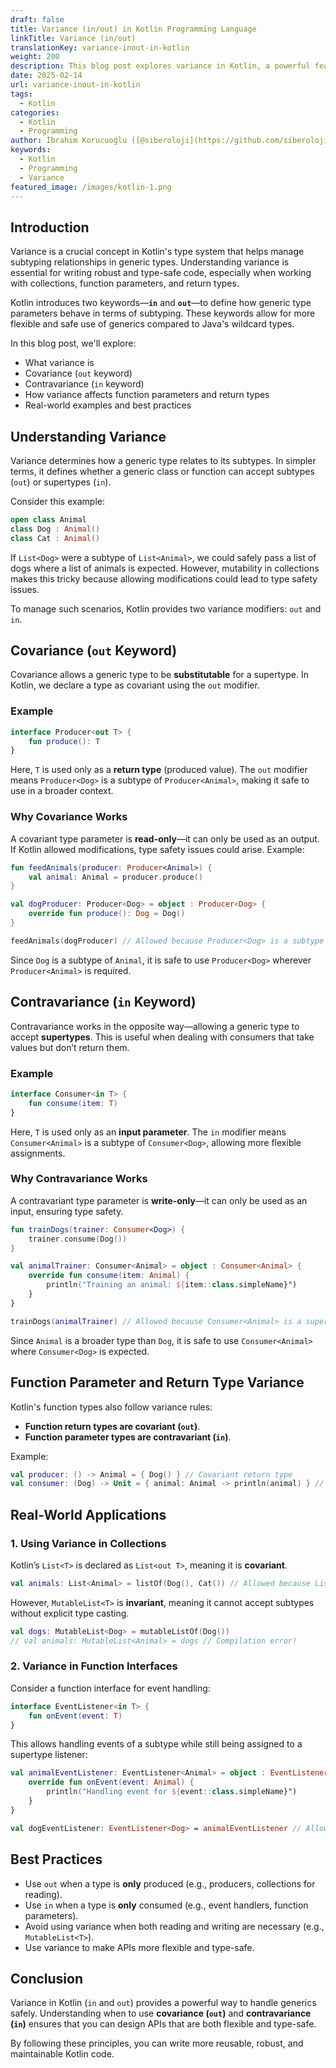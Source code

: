 ```yaml
---
draft: false
title: Variance (in/out) in Kotlin Programming Language
linkTitle: Variance (in/out)
translationKey: variance-inout-in-kotlin
weight: 200
description: This blog post explores variance in Kotlin, a powerful feature that allows developers to handle subtyping relationships in generic types.
date: 2025-02-14
url: variance-inout-in-kotlin
tags:
  - Kotlin
categories:
  - Kotlin
  - Programming
author: İbrahim Korucuoğlu ([@siberoloji](https://github.com/siberoloji))
keywords:
  - Kotlin
  - Programming
  - Variance
featured_image: /images/kotlin-1.png
---
```

## Introduction

Variance is a crucial concept in Kotlin's type system that helps manage subtyping relationships in generic types. Understanding variance is essential for writing robust and type-safe code, especially when working with collections, function parameters, and return types.

Kotlin introduces two keywords—**`in`** and **`out`**—to define how generic type parameters behave in terms of subtyping. These keywords allow for more flexible and safe use of generics compared to Java's wildcard types.

In this blog post, we'll explore:

- What variance is
- Covariance (`out` keyword)
- Contravariance (`in` keyword)
- How variance affects function parameters and return types
- Real-world examples and best practices

## Understanding Variance

Variance determines how a generic type relates to its subtypes. In simpler terms, it defines whether a generic class or function can accept subtypes (`out`) or supertypes (`in`).

Consider this example:

```kotlin
open class Animal
class Dog : Animal()
class Cat : Animal()
```

If `List<Dog>` were a subtype of `List<Animal>`, we could safely pass a list of dogs where a list of animals is expected. However, mutability in collections makes this tricky because allowing modifications could lead to type safety issues.

To manage such scenarios, Kotlin provides two variance modifiers: `out` and `in`.

## Covariance (`out` Keyword)

Covariance allows a generic type to be **substitutable** for a supertype. In Kotlin, we declare a type as covariant using the `out` modifier.

### Example

```kotlin
interface Producer<out T> {
    fun produce(): T
}
```

Here, `T` is used only as a **return type** (produced value). The `out` modifier means `Producer<Dog>` is a subtype of `Producer<Animal>`, making it safe to use in a broader context.

### Why Covariance Works

A covariant type parameter is **read-only**—it can only be used as an output. If Kotlin allowed modifications, type safety issues could arise. Example:

```kotlin
fun feedAnimals(producer: Producer<Animal>) {
    val animal: Animal = producer.produce()
}

val dogProducer: Producer<Dog> = object : Producer<Dog> {
    override fun produce(): Dog = Dog()
}

feedAnimals(dogProducer) // Allowed because Producer<Dog> is a subtype of Producer<Animal>
```

Since `Dog` is a subtype of `Animal`, it is safe to use `Producer<Dog>` wherever `Producer<Animal>` is required.

## Contravariance (`in` Keyword)

Contravariance works in the opposite way—allowing a generic type to accept **supertypes**. This is useful when dealing with consumers that take values but don’t return them.

### Example

```kotlin
interface Consumer<in T> {
    fun consume(item: T)
}
```

Here, `T` is used only as an **input parameter**. The `in` modifier means `Consumer<Animal>` is a subtype of `Consumer<Dog>`, allowing more flexible assignments.

### Why Contravariance Works

A contravariant type parameter is **write-only**—it can only be used as an input, ensuring type safety.

```kotlin
fun trainDogs(trainer: Consumer<Dog>) {
    trainer.consume(Dog())
}

val animalTrainer: Consumer<Animal> = object : Consumer<Animal> {
    override fun consume(item: Animal) {
        println("Training an animal: ${item::class.simpleName}")
    }
}

trainDogs(animalTrainer) // Allowed because Consumer<Animal> is a supertype of Consumer<Dog>
```

Since `Animal` is a broader type than `Dog`, it is safe to use `Consumer<Animal>` where `Consumer<Dog>` is expected.

## Function Parameter and Return Type Variance

Kotlin's function types also follow variance rules:

- **Function return types are covariant (`out`)**.
- **Function parameter types are contravariant (`in`)**.

Example:

```kotlin
val producer: () -> Animal = { Dog() } // Covariant return type
val consumer: (Dog) -> Unit = { animal: Animal -> println(animal) } // Contravariant parameter
```

## Real-World Applications

### 1. Using Variance in Collections

Kotlin’s `List<T>` is declared as `List<out T>`, meaning it is **covariant**.

```kotlin
val animals: List<Animal> = listOf(Dog(), Cat()) // Allowed because List is covariant
```

However, `MutableList<T>` is **invariant**, meaning it cannot accept subtypes without explicit type casting.

```kotlin
val dogs: MutableList<Dog> = mutableListOf(Dog())
// val animals: MutableList<Animal> = dogs // Compilation error!
```

### 2. Variance in Function Interfaces

Consider a function interface for event handling:

```kotlin
interface EventListener<in T> {
    fun onEvent(event: T)
}
```

This allows handling events of a subtype while still being assigned to a supertype listener:

```kotlin
val animalEventListener: EventListener<Animal> = object : EventListener<Animal> {
    override fun onEvent(event: Animal) {
        println("Handling event for ${event::class.simpleName}")
    }
}

val dogEventListener: EventListener<Dog> = animalEventListener // Allowed due to contravariance
```

## Best Practices

- Use `out` when a type is **only** produced (e.g., producers, collections for reading).
- Use `in` when a type is **only** consumed (e.g., event handlers, function parameters).
- Avoid using variance when both reading and writing are necessary (e.g., `MutableList<T>`).
- Use variance to make APIs more flexible and type-safe.

## Conclusion

Variance in Kotlin (`in` and `out`) provides a powerful way to handle generics safely. Understanding when to use **covariance (`out`)** and **contravariance (`in`)** ensures that you can design APIs that are both flexible and type-safe.

By following these principles, you can write more reusable, robust, and maintainable Kotlin code.
